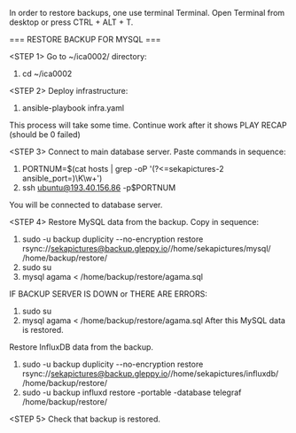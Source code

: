 In order to restore backups, one use terminal Terminal.
Open Terminal from desktop or press CTRL + ALT + T.

=== RESTORE BACKUP FOR MYSQL ===

<STEP 1>
Go to ~/ica0002/ directory:

1.    cd ~/ica0002

<STEP 2>
Deploy infrastructure:

1.    ansible-playbook infra.yaml

This process will take some time. Continue work after it shows PLAY RECAP (should be 0 failed)

<STEP 3>
Connect to main database server.
Paste commands in sequence:

1.    PORTNUM=$(cat hosts | grep -oP '(?<=sekapictures-2 ansible_port=)\K\w+')
2.    ssh ubuntu@193.40.156.86 -p$PORTNUM

You will be connected to database server.

<STEP 4>
Restore MySQL data from the backup.
Copy in sequence:

1.    sudo -u backup duplicity --no-encryption restore rsync://sekapictures@backup.gleppy.io//home/sekapictures/mysql/ /home/backup/restore/
2.    sudo su
3.    mysql agama < /home/backup/restore/agama.sql

IF BACKUP SERVER IS DOWN or THERE ARE ERRORS:

1.    sudo su
2.    mysql agama < /home/backup/restore/agama.sql
After this MySQL data is restored.

Restore InfluxDB data from the backup.

1.    sudo -u backup duplicity --no-encryption restore rsync://sekapictures@backup.gleppy.io//home/sekapictures/influxdb/ /home/backup/restore/
2.    sudo -u backup influxd restore -portable -database telegraf /home/backup/restore/

<STEP 5>
Check that backup is restored.

